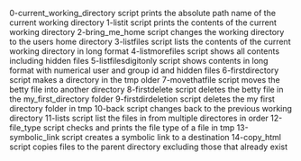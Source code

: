 0-current_working_directory script prints the absolute path name of the current working directory
1-listit script prints the contents of the current working directory
2-bring_me_home script changes the working directory to the users home directory
3-listfiles script lists the contents of the current working directory in long format
4-listmorefiles script shows all contents including hidden files
5-listfilesdigitonly script shows contents in long format with numerical user and group id and hidden files
6-firstdirectory script makes a directory in the tmp older
7-movethatfile script moves the betty file into another directory
8-firstdelete script deletes the betty file in the my_first_directory folder
9-firstdirdeletion script deletes the my first directory folder in tmp
10-back script changes back to the previous working directory
11-lists script list the files in from multiple directores in order
12-file_type script checks and prints the file type of a file in tmp
13-symbolic_link script creates a symbolic link to a destination
14-copy_html script copies files to the parent directory excluding those that already exist
